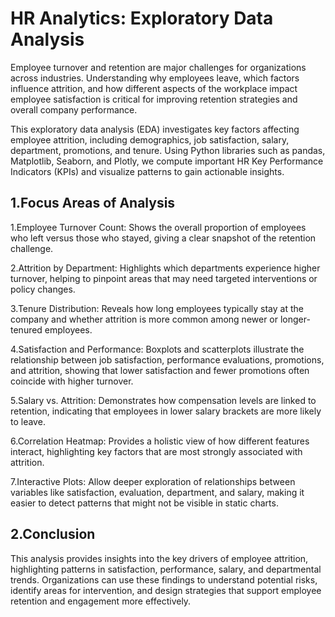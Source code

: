 # HR Analytics: Exploratory Data Analysis
Employee turnover and retention are major challenges for organizations across industries. Understanding why employees leave, which factors influence attrition, and how different aspects of the workplace impact employee satisfaction is critical for improving retention strategies and overall company performance.

This exploratory data analysis (EDA) investigates key factors affecting employee attrition, including demographics, job satisfaction, salary, department, promotions, and tenure. Using Python libraries such as pandas, Matplotlib, Seaborn, and Plotly, we compute important HR Key Performance Indicators (KPIs) and visualize patterns to gain actionable insights.

## 1.Focus Areas of Analysis

1.Employee Turnover Count: Shows the overall proportion of employees who left versus those who stayed, giving a clear snapshot of the retention challenge.

2.Attrition by Department: Highlights which departments experience higher turnover, helping to pinpoint areas that may need targeted interventions or policy changes.

3.Tenure Distribution: Reveals how long employees typically stay at the company and whether attrition is more common among newer or longer-tenured employees.

4.Satisfaction and Performance: Boxplots and scatterplots illustrate the relationship between job satisfaction, performance evaluations, promotions, and attrition, showing that lower satisfaction and fewer promotions often coincide with higher turnover.

5.Salary vs. Attrition: Demonstrates how compensation levels are linked to retention, indicating that employees in lower salary brackets are more likely to leave.

6.Correlation Heatmap: Provides a holistic view of how different features interact, highlighting key factors that are most strongly associated with attrition.

7.Interactive Plots: Allow deeper exploration of relationships between variables like satisfaction, evaluation, department, and salary, making it easier to detect patterns that might not be visible in static charts.

## 2.Conclusion

This analysis provides insights into the key drivers of employee attrition, highlighting patterns in satisfaction, performance, salary, and departmental trends. Organizations can use these findings to understand potential risks, identify areas for intervention, and design strategies that support employee retention and engagement more effectively.
